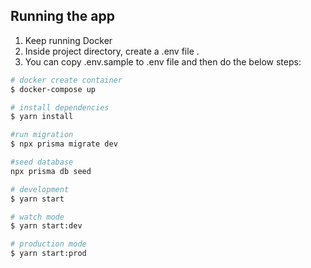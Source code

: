 ## Running the app

1. Keep running Docker
2. Inside project directory, create a .env file .
3. You can copy .env.sample to .env file and then do the below steps:

```bash
# docker create container
$ docker-compose up

# install dependencies
$ yarn install

#run migration
$ npx prisma migrate dev

#seed database
npx prisma db seed

# development
$ yarn start

# watch mode
$ yarn start:dev

# production mode
$ yarn start:prod
```
